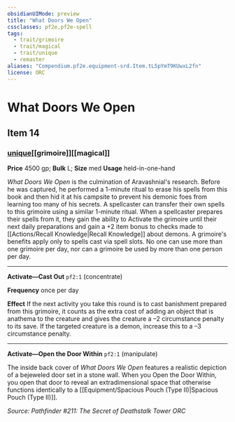 ```yaml
---
obsidianUIMode: preview
title: "What Doors We Open"
cssclasses: pf2e,pf2e-spell
tags:
  - trait/grimoire
  - trait/magical
  - trait/unique
  - remaster
aliases: "Compendium.pf2e.equipment-srd.Item.tL5pYmT9KUwxL2fn"
license: ORC
---
```

# What Doors We Open
## Item 14
### [unique](unique "Unique Rarity Trait")[[grimoire]][[magical]]


**Price** 4500 gp; 
**Bulk** L; **Size** med
**Usage** held-in-one-hand

_What Doors We Open_ is the culmination of Aravashnial's research. Before he was captured, he performed a 1-minute ritual to erase his spells from this book and then hid it at his campsite to prevent his demonic foes from learning too many of his secrets. A spellcaster can transfer their own spells to this grimoire using a similar 1-minute ritual. When a spellcaster prepares their spells from it, they gain the ability to Activate the grimoire until their next daily preparations and gain a +2 item bonus to checks made to [[Actions/Recall Knowledge|Recall Knowledge]] about demons. A grimoire's benefits apply only to spells cast via spell slots. No one can use more than one grimoire per day, nor can a grimoire be used by more than one person per day.

* * *

**Activate—Cast Out** `pf2:1` (concentrate)

**Frequency** once per day

**Effect** If the next activity you take this round is to cast banishment prepared from this grimoire, it counts as the extra cost of adding an object that is anathema to the creature and gives the creature a –2 circumstance penalty to its save. If the targeted creature is a demon, increase this to a –3 circumstance penalty.

* * *

**Activate—Open the Door Within** `pf2:1` (manipulate)

The inside back cover of _What Doors We Open_ features a realistic depiction of a bejeweled door set in a stone wall. When you Open the Door Within, you open that door to reveal an extradimensional space that otherwise functions identically to a [[Equipment/Spacious Pouch (Type II)|Spacious Pouch (Type II)]].

*Source: Pathfinder #211: The Secret of Deathstalk Tower*
*ORC*